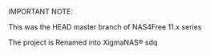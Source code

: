 IMPORTANT NOTE: 

This was the HEAD master branch of NAS4Free 11.x series

The project is Renamed into XigmaNAS®
sdq
